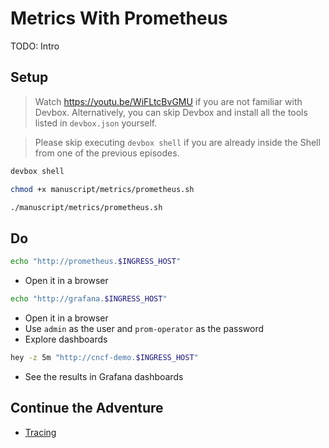 # Metrics With Prometheus

TODO: Intro

## Setup

> Watch https://youtu.be/WiFLtcBvGMU if you are not familiar with Devbox. Alternatively, you can skip Devbox and install all the tools listed in `devbox.json` yourself.

> Please skip executing `devbox shell` if you are already inside the Shell from one of the previous episodes.

```bash
devbox shell

chmod +x manuscript/metrics/prometheus.sh

./manuscript/metrics/prometheus.sh
```

## Do

```sh
echo "http://prometheus.$INGRESS_HOST"
```

* Open it in a browser

```sh
echo "http://grafana.$INGRESS_HOST"
```

* Open it in a browser
* Use `admin` as the user and `prom-operator` as the password
* Explore dashboards

```sh
hey -z 5m "http://cncf-demo.$INGRESS_HOST"
```

* See the results in Grafana dashboards

## Continue the Adventure

* [Tracing](../tracing/README.md)
